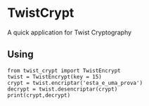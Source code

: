 # TwistCrypt
A quick application for Twist Cryptography

## Using
```
from twist_crypt import TwistEncrypt
twist = TwistEncrypt(key = 15)
crypt = twist.encriptar('esta_e_uma_prova')
decrypt = twist.desencriptar(crypt)
print(crypt,decrypt)

```